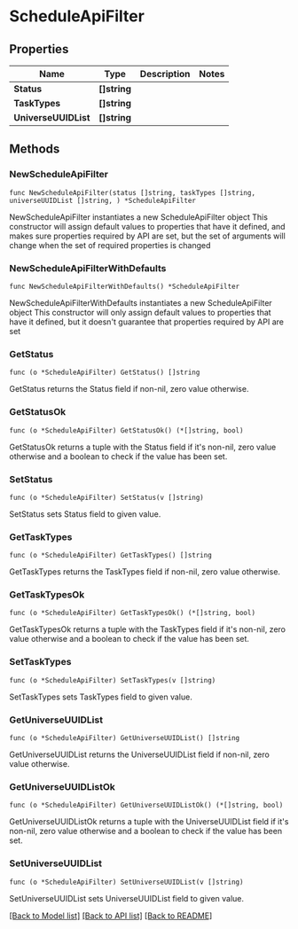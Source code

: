 # ScheduleApiFilter

## Properties

Name | Type | Description | Notes
------------ | ------------- | ------------- | -------------
**Status** | **[]string** |  | 
**TaskTypes** | **[]string** |  | 
**UniverseUUIDList** | **[]string** |  | 

## Methods

### NewScheduleApiFilter

`func NewScheduleApiFilter(status []string, taskTypes []string, universeUUIDList []string, ) *ScheduleApiFilter`

NewScheduleApiFilter instantiates a new ScheduleApiFilter object
This constructor will assign default values to properties that have it defined,
and makes sure properties required by API are set, but the set of arguments
will change when the set of required properties is changed

### NewScheduleApiFilterWithDefaults

`func NewScheduleApiFilterWithDefaults() *ScheduleApiFilter`

NewScheduleApiFilterWithDefaults instantiates a new ScheduleApiFilter object
This constructor will only assign default values to properties that have it defined,
but it doesn't guarantee that properties required by API are set

### GetStatus

`func (o *ScheduleApiFilter) GetStatus() []string`

GetStatus returns the Status field if non-nil, zero value otherwise.

### GetStatusOk

`func (o *ScheduleApiFilter) GetStatusOk() (*[]string, bool)`

GetStatusOk returns a tuple with the Status field if it's non-nil, zero value otherwise
and a boolean to check if the value has been set.

### SetStatus

`func (o *ScheduleApiFilter) SetStatus(v []string)`

SetStatus sets Status field to given value.


### GetTaskTypes

`func (o *ScheduleApiFilter) GetTaskTypes() []string`

GetTaskTypes returns the TaskTypes field if non-nil, zero value otherwise.

### GetTaskTypesOk

`func (o *ScheduleApiFilter) GetTaskTypesOk() (*[]string, bool)`

GetTaskTypesOk returns a tuple with the TaskTypes field if it's non-nil, zero value otherwise
and a boolean to check if the value has been set.

### SetTaskTypes

`func (o *ScheduleApiFilter) SetTaskTypes(v []string)`

SetTaskTypes sets TaskTypes field to given value.


### GetUniverseUUIDList

`func (o *ScheduleApiFilter) GetUniverseUUIDList() []string`

GetUniverseUUIDList returns the UniverseUUIDList field if non-nil, zero value otherwise.

### GetUniverseUUIDListOk

`func (o *ScheduleApiFilter) GetUniverseUUIDListOk() (*[]string, bool)`

GetUniverseUUIDListOk returns a tuple with the UniverseUUIDList field if it's non-nil, zero value otherwise
and a boolean to check if the value has been set.

### SetUniverseUUIDList

`func (o *ScheduleApiFilter) SetUniverseUUIDList(v []string)`

SetUniverseUUIDList sets UniverseUUIDList field to given value.



[[Back to Model list]](../README.md#documentation-for-models) [[Back to API list]](../README.md#documentation-for-api-endpoints) [[Back to README]](../README.md)


